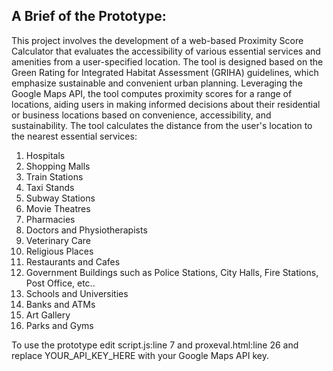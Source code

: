
## A Brief of the Prototype:
This project involves the development of a web-based Proximity Score Calculator that evaluates the accessibility of various essential services and amenities from a user-specified location. The tool is designed based on the Green Rating for Integrated Habitat Assessment (GRIHA) guidelines, which emphasize sustainable and convenient urban planning. Leveraging the Google Maps API, the tool computes proximity scores for a range of locations, aiding users in making informed decisions about their residential or business locations based on convenience, accessibility, and sustainability. The tool calculates the distance from the user's location to the nearest essential services:

1) Hospitals
2) Shopping Malls
3) Train Stations
4) Taxi Stands
5) Subway Stations
6) Movie Theatres
7) Pharmacies
8) Doctors and Physiotherapists
9) Veterinary Care
10) Religious Places
11) Restaurants and Cafes
12) Government Buildings such as Police Stations, City Halls, Fire Stations, Post Office, etc.. 
13) Schools and Universities 
14) Banks and ATMs
15) Art Gallery
16) Parks and Gyms

To use the prototype edit script.js:line 7 and proxeval.html:line 26 and replace YOUR_API_KEY_HERE with your Google Maps API key.

